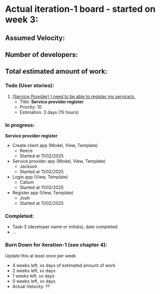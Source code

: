 # Actual iteration-1 board - started on week 3: 

## Assumed Velocity:
## Number of developers:
## Total estimated amount of work: 

### Todo (User stories):
1. [(Service Provider) I need to be able to register my service/s.](user_stories/us_sp_register.md)
    - Title: **Service provider register**
    - Priority: 10
    - Estimation: 3 days (15 hours)

### In progress:
**Service provider register**
- Create client app (Model, View, Template)
    - Reece
    - Started at 11/02/2025
- Service provider app (Model, View, Template)
    - Jackson
    - Started at 11/02/2025
- Login app (View, Template)
    - Callum
    - Started at 11/02/2025
- Register app (View, Template)
    - Josh
    - Started at 11/02/2025

### Completed:
* Task-3 (developer name or initials), date completed
* ...

### Burn Down for iteration-1 (see chapter 4):
Update this at least once per week
* 4 weeks left, xx days of estimated amount of work 
* 2 weeks left, xx days
* 1 weeks left, xx days
* 0 weeks left, xx days
* Actual Velocity: ?? 